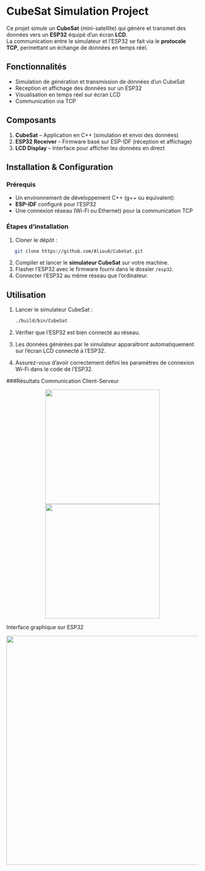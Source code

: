 #  CubeSat Simulation Project

Ce projet simule un **CubeSat** (mini-satellite) qui génère et transmet des données vers un **ESP32** équipé d’un écran **LCD**.  
La communication entre le simulateur et l’ESP32 se fait via le **protocole TCP**, permettant un échange de données en temps réel.

##  Fonctionnalités

-  Simulation de génération et transmission de données d’un CubeSat  
-  Réception et affichage des données sur un ESP32  
-  Visualisation en temps réel sur écran LCD  
-  Communication via TCP 

##  Composants

1. **CubeSat** – Application en C++ (simulation et envoi des données)  
2. **ESP32 Receiver** – Firmware basé sur  ESP-IDF (réception et affichage)  
3. **LCD Display** – Interface pour afficher les données en direct  

##  Installation & Configuration

### Prérequis

- Un environnement de développement C++ (g++ ou équivalent)  
- **ESP-IDF** configuré pour l’ESP32  
- Une connexion réseau (Wi-Fi ou Ethernet) pour la communication TCP  

### Étapes d’installation

1. Cloner le dépôt :  

```bash
   git clone https://github.com/Aliou8/CubeSat.git
````

2. Compiler et lancer le **simulateur CubeSat** sur votre machine.
3. Flasher l’ESP32 avec le firmware fourni dans le dossier `/esp32`.
4. Connecter l’ESP32 au même réseau que l’ordinateur.

##  Utilisation

1. Lancer le simulateur CubeSat :

   ```bash
   ./build/bin/CubeSat
   ```
2. Vérifier que l’ESP32 est bien connecté au réseau.
3. Les données générées par le simulateur apparaîtront automatiquement sur l’écran LCD connecté à l’ESP32.
4. Assurez-vous d’avoir correctement défini les paramètres de connexion Wi-Fi dans le code de l’ESP32.

###Résultats
Communication Client-Serveur
<p align="center">
  <img src="images/client.png" width="300"/>
  <img src="images/server.png" width="300"/>
</p>
Interface graphique sur ESP32
<p align="center">
  <img src="images/imgFF.png" width="600"/>
</p>


